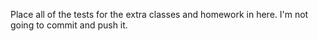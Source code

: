 Place all of the tests for the extra classes and homework in here. I'm not
going to commit and push it.
